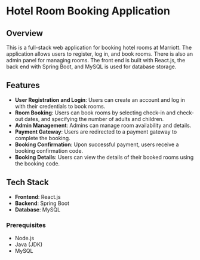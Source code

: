 # Hotel Room Booking Application

## Overview

This is a full-stack web application for booking hotel rooms at Marriott. The application allows users to register, log in, and book rooms. There is also an admin panel for managing rooms. The front end is built with React.js, the back end with Spring Boot, and MySQL is used for database storage.

## Features

- **User Registration and Login**: Users can create an account and log in with their credentials to book rooms.
- **Room Booking**: Users can book rooms by selecting check-in and check-out dates, and specifying the number of adults and children.
- **Admin Management**: Admins can manage room availability and details.
- **Payment Gateway**: Users are redirected to a payment gateway to complete the booking.
- **Booking Confirmation**: Upon successful payment, users receive a booking confirmation code.
- **Booking Details**: Users can view the details of their booked rooms using the booking code.

## Tech Stack

- **Frontend**: React.js
- **Backend**: Spring Boot
- **Database**: MySQL

### Prerequisites

- Node.js
- Java (JDK)
- MySQL
